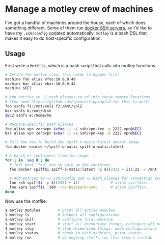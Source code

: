 # Manage a motley crew of machines
I've got a handful of machines around the house, each of which does something
different. Some of them run [docker SSH
servers](https://github.com/spencertipping/docker), so I'd like to have my
`.ssh/config` updated automatically. `motley` is a bash DSL that makes it easy
to do host-specific configuration.

## Usage
First write a `Motfile`, which is a bash script that calls into motley
functions.

```bash
# Define the motley crew; this needs to happen first
machine foo alias vfoo:10.8.0.40
machine bar alias vbar:10.8.0.44
machine $EC2

# Add entries to ~/.bash_aliases to cd into these remote locations
# (You need https://github.com/spencertipping/cd for this to work)
foo sshfs f1:/mnt/vol1 f2:/mnt/vol2
bar sshfs b:/mnt/disk
$EC2 sshfs e:/home/me

# Machine-specific bash aliases
foo alias vpn zerovpn $vfoo -i ~/.ssh/vpn-key -p 2222 vpn@$EC2
bar alias vpn zerovpn $vbar -i ~/.ssh/vpn-key -p 2222 vpn@$EC2

# Tell foo how to build the spiff-o-matic:latest docker image
foo docker-source ~/spiff-o-matic spiff-o-matic:latest

# A bunch of containers from the image
for i in `seq 8`; do
  # Tell host "foo" how to spin up the container
  foo docker spiff$i spiff-o-matic:latest -p $((2421 + i)):22 -v /mnt

  # Add entries to ~/.ssh/config and ~/.bash_aliases for connection access
  foo ssh spiff$i -p $((2421 + i))              # alias spiff$i=...
  foo xpra Spiff$i :100 --no-keyboard-sync      # alias Spiff$i=...
done
```

Now use the motfile:

```sh
$ motley modules        # print all active modules
$ motley ls             # inspect all configurations
$ motley init           # configure local machine
$ motley start          # start all dockerized things, configure all machines
$ motley stop           # stop dockerized things, undo configurations
$ motley status         # check in with machines, print status
$ motley run            # do ongoing stuff; run this from a crontab
```
